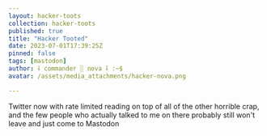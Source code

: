 ```yaml
---
layout: hacker-toots
collection: hacker-toots
published: true
title: "Hacker Tooted"
date: 2023-07-01T17:39:25Z
pinned: false
tags: [mastodon]
author: ⸸ commander ░ nova ⸸ :~$
avatar: /assets/media_attachments/hacker-nova.png

---
```


<p>Twitter now with rate limited reading on top of all of the other horrible crap, and the few people who actually talked to me on there probably still won&#39;t leave and just come to Mastodon</p>


